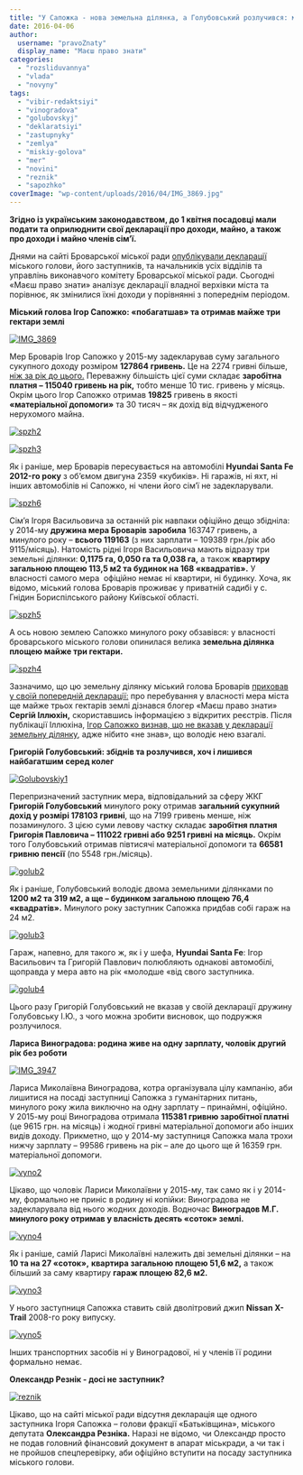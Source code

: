 ```yaml
---
title: "У Сапожка - нова земельна ділянка, а Голубовський розлучився: мерія оприлюднила декларації"
date: 2016-04-06
author: 
  username: "pravoZnaty"
  display_name: "Маєш право знати"
categories: 
  - "rozsliduvannya"
  - "vlada"
  - "novyny"
tags: 
  - "vibir-redaktsiyi"
  - "vinogradova"
  - "golubovskyj"
  - "deklaratsiyi"
  - "zastupnyky"
  - "zemlya"
  - "miskiy-golova"
  - "mer"
  - "novini"
  - "reznik"
  - "sapozhko"
coverImage: "wp-content/uploads/2016/04/IMG_3869.jpg"
---
```


**Згідно із українським законодавством, до 1 квітня посадовці мали подати та оприлюднити свої декларації про доходи, майно, а також про доходи і майно членів сім’ї.**

Днями на сайті Броварської міської ради [опублікували декларації](http://brovary.kiev.ua/deklarats%D1%96%D1%97) міського голови, його заступників, та начальників усіх відділів та управлінь виконавчого комітету Броварської міської ради. Сьогодні «Маєш право знати» аналізує декларації владної верхівки міста та порівнює, як змінилися їхні доходи у порівнянні з попереднім періодом.

**Міський голова Ігор Сапожко: «побагатшав» та отримав майже три гектари землі**

[![IMG_3869](https://mpz.brovary.org/wp-content/uploads/2016/04/IMG_3869.jpg)](https://mpz.brovary.org/wp-content/uploads/2016/04/IMG_3869.jpg)

Мер Броварів Ігор Сапожко у 2015-му задекларував суму загального сукупного доходу розміром **127864 гривень.** Це на 2274 гривні більше, [ніж за рік до цього.](https://mpz.brovary.org/sapozhko-ta-zastupniki-pokazali-minulorichni-dohodi-ta-mayno/) Переважну більшість цієї суми складає **заробітна платня – 115040 гривень на рік,** тобто менше 10 тис. гривень у місяць. Окрім цього Ігор Сапожко отримав **19825** гривень в якості **«матеріальної допомоги»** та 30 тисяч – як дохід від відчудженого нерухомого майна.

[![spzh2](https://mpz.brovary.org/wp-content/uploads/2016/04/spzh2.jpg)](https://mpz.brovary.org/wp-content/uploads/2016/04/spzh2.jpg)

[![spzh3](https://mpz.brovary.org/wp-content/uploads/2016/04/spzh3.jpg)](https://mpz.brovary.org/wp-content/uploads/2016/04/spzh3.jpg)

Як і раніше, мер Броварів пересувається на автомобілі **Hyundai Santa Fe 2012-го року** з об’ємом двигуна 2359 «кубиків». Ні гаражів, ні яхт, ні інших автомобілів ні Сапожко, ні члени його сім’ї не задекларували.

[![spzh6](https://mpz.brovary.org/wp-content/uploads/2016/04/spzh6.jpg)](https://mpz.brovary.org/wp-content/uploads/2016/04/spzh6.jpg)

Сім’я Ігоря Васильовича за останній рік навпаки офіційно дещо збідніла: у 2014-му **дружина мера Броварів заробила** 163747 гривень, а минулого року – **всього 119163** (з них зарплати – 109389 грн./рік або 9115/місяць). Натомість рідні Ігоря Васильовича мають відразу три земельні ділянки: **0,1175 га, 0,050 га та 0,038 га,** а також **квартиру загальною площею 113,5 м2 та будинок на 168 «квадратів».** У власності самого мера  офіційно немає ні квартири, ні будинку. Хоча, як відомо, міський голова Броварів проживає у приватній садибі у с. Гнідин Бориспілського району Київської області.

[![spzh5](https://mpz.brovary.org/wp-content/uploads/2016/04/spzh5.jpg)](https://mpz.brovary.org/wp-content/uploads/2016/04/spzh5.jpg)

А ось новою землею Сапожко минулого року обзавівся: у власності броварського міського голови опинилася велика **земельна ділянка площею майже три гектари.**

[![spzh4](https://mpz.brovary.org/wp-content/uploads/2016/04/spzh4.jpg)](https://mpz.brovary.org/wp-content/uploads/2016/04/spzh4.jpg)

Зазначимо, що цю земельну ділянку міський голова Броварів [приховав у своїй попередній декларації:](https://mpz.brovary.org/mer-brovariv-pryhovuye-vid-gromady-svoyu-zemelnu-dilyanku/) про перебування у власності мера міста ще майже трьох гектарів землі дізнався блогер «Маєш право знати» **Сергій Іллюхін,** скориставшись інформацією з відкритих реєстрів. Після публікації Іллюхіна, [Ігор Сапожко визнав, що не вказав у декларації земельну ділянку](https://mpz.brovary.org/mer-brovariv-vyznav-shho-pryhovuvav-svoyu-zemelnu-dilyanku-vid-gromadskosti/), адже нібито «не знав», що володіє нею взагалі.

**Григорій Голубовський: збіднів та розлучився, хоч і лишився найбагатшим серед колег**

[![Golubovskiy1](https://mpz.brovary.org/wp-content/uploads/2016/04/Golubovskiy1.jpg)](https://mpz.brovary.org/wp-content/uploads/2016/04/Golubovskiy1.jpg)

Перепризначений заступник мера, відповідальний за сферу ЖКГ **Григорій Голубовський** минулого року отримав **загальний сукупний дохід у розмірі 178103 гривні**, що на 7199 гривень менше, ніж позаминулого. З цією суми левову частку складає **заробітня платня Григорія Павловича – 111022 гривні або 9251 гривні на місяць.** Окрім того Голубовський отримав півтисячі матеріальної допомоги та **66581 гривню пенсії** (по 5548 грн./місяць).

[![golub2](https://mpz.brovary.org/wp-content/uploads/2016/04/golub2.jpg)](https://mpz.brovary.org/wp-content/uploads/2016/04/golub2.jpg)

Як і раніше, Голубовський володіє двома земельними ділянками по **1200 м2 та 319 м2, а ще – будинком загальною площею 76,4 «квадратів».** Минулого року заступник Сапожка придбав собі гараж на 24 м2.

[![golub3](https://mpz.brovary.org/wp-content/uploads/2016/04/golub3.jpg)](https://mpz.brovary.org/wp-content/uploads/2016/04/golub3.jpg)

Гараж, напевно, для такого ж, як і у шефа, **Hyundai Santa Fe**: Ігор Васильович та Григорій Павлович полюбляють однакові автомобілі, щоправда у мера авто на рік «молодше «від свого заступника.

[![golub4](https://mpz.brovary.org/wp-content/uploads/2016/04/golub4.jpg)](https://mpz.brovary.org/wp-content/uploads/2016/04/golub4.jpg)

Цього разу Григорій Голубовський не вказав у своїй декларації дружину Голубовську І.Ю., з чого можна зробити висновок, що подружжя розлучилося.

**Лариса Виноградова: родина живе на одну зарплату, чоловік другий рік без роботи**

[![IMG_3947](https://mpz.brovary.org/wp-content/uploads/2016/04/IMG_3947.jpg)](https://mpz.brovary.org/wp-content/uploads/2016/04/IMG_3947.jpg)

Лариса Миколаївна Виноградова, котра організувала цілу кампанію, аби лишитися на посаді заступниці Сапожка з гуманітарних питань, минулого року жила виключно на одну зарплату – принаймні, офіційно. У 2015-му році Виноградова отримала **115381 гривню заробітної платні** (це 9615 грн. на місяць) і жодної гривні матеріальної допомоги або інших видів доходу. Прикметно, що у 2014-му заступниця Сапожка мала трохи нижчу зарплату – 99586 гривень на рік – але до цього ще й 16359 грн. матеріальної допомоги.

[![vyno2](https://mpz.brovary.org/wp-content/uploads/2016/04/vyno2.jpg)](https://mpz.brovary.org/wp-content/uploads/2016/04/vyno2.jpg)

Цікаво, що чоловік Лариси Миколаївни у 2015-му, так само як і у 2014-му, формально не приніс в родину ні копійки: Виноградова не задекларувала від нього жодних доходів. Водночас **Виноградов М.Г. минулого року отримав у власність десять «соток» землі.**

[![vyno4](https://mpz.brovary.org/wp-content/uploads/2016/04/vyno4.jpg)](https://mpz.brovary.org/wp-content/uploads/2016/04/vyno4.jpg)

Як і раніше, самій Ларисі Миколаївні належить дві земельні ділянки – на **10 та на 27 «соток»,** **квартира загальною площею 51,6 м2,** а також більший за саму квартиру **гараж площею 82,6 м2.**

[![vyno3](https://mpz.brovary.org/wp-content/uploads/2016/04/vyno3.jpg)](https://mpz.brovary.org/wp-content/uploads/2016/04/vyno3.jpg)

У нього заступниця Сапожка ставить свій дволітровий джип **Nissan X-Trail** 2008-го року випуску.

[![vyno5](https://mpz.brovary.org/wp-content/uploads/2016/04/vyno5.jpg)](https://mpz.brovary.org/wp-content/uploads/2016/04/vyno5.jpg)

Інших транспортних засобів ні у Виноградової, ні у членів її родини формально немає.

**Олександр Резнік - досі не заступник?** 

[![reznik](https://mpz.brovary.org/wp-content/uploads/2016/04/reznik.jpg)](https://mpz.brovary.org/wp-content/uploads/2016/04/reznik.jpg)

Цікаво, що на сайті міської ради відсутня декларація ще одного заступника Ігоря Сапожка – голови фракції «Батьківщина», міського депутата **Олександра Резніка.** Наразі не відомо, чи Олександр просто не подав головний фінансовий документ в апарат міськради, а чи так і не пройшов спецперевірку, аби офіційно вступити на посаду заступника міського голови.

